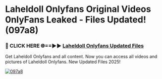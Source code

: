 # Laheldoll Onlyfans Original Videos 0nlyFans Leaked - Files Updated! (097a8)

<h3>🔴 CLICK HERE 🌐==►► <a href="https://tinyurl.com/2m67pmp6" rel="nofollow">Laheldoll Onlyfans Updated Files</a></h3>

Get Laheldoll Onlyfans and all content. Now you can access all videos and pictures of Laheldoll Onlyfans. New Updated Files 2025!

[![097a8](https://i.imgur.com/H4QAA4z.gif)](https://tinyurl.com/2m67pmp6)